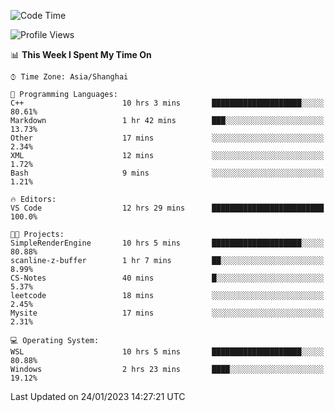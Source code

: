 <!--START_SECTION:waka-->
![Code Time](http://img.shields.io/badge/Code%20Time-608%20hrs%2044%20mins-blue)

![Profile Views](http://img.shields.io/badge/Profile%20Views-0-blue)

📊 **This Week I Spent My Time On** 

```text
⌚︎ Time Zone: Asia/Shanghai

💬 Programming Languages: 
C++                      10 hrs 3 mins       ████████████████████░░░░░   80.61% 
Markdown                 1 hr 42 mins        ███░░░░░░░░░░░░░░░░░░░░░░   13.73% 
Other                    17 mins             ░░░░░░░░░░░░░░░░░░░░░░░░░   2.34% 
XML                      12 mins             ░░░░░░░░░░░░░░░░░░░░░░░░░   1.72% 
Bash                     9 mins              ░░░░░░░░░░░░░░░░░░░░░░░░░   1.21%

🔥 Editors: 
VS Code                  12 hrs 29 mins      █████████████████████████   100.0%

🐱‍💻 Projects: 
SimpleRenderEngine       10 hrs 5 mins       ████████████████████░░░░░   80.88% 
scanline-z-buffer        1 hr 7 mins         ██░░░░░░░░░░░░░░░░░░░░░░░   8.99% 
CS-Notes                 40 mins             █░░░░░░░░░░░░░░░░░░░░░░░░   5.37% 
leetcode                 18 mins             ░░░░░░░░░░░░░░░░░░░░░░░░░   2.45% 
Mysite                   17 mins             ░░░░░░░░░░░░░░░░░░░░░░░░░   2.31%

💻 Operating System: 
WSL                      10 hrs 5 mins       ████████████████████░░░░░   80.88% 
Windows                  2 hrs 23 mins       ████░░░░░░░░░░░░░░░░░░░░░   19.12%

```


 Last Updated on 24/01/2023 14:27:21 UTC
<!--END_SECTION:waka-->